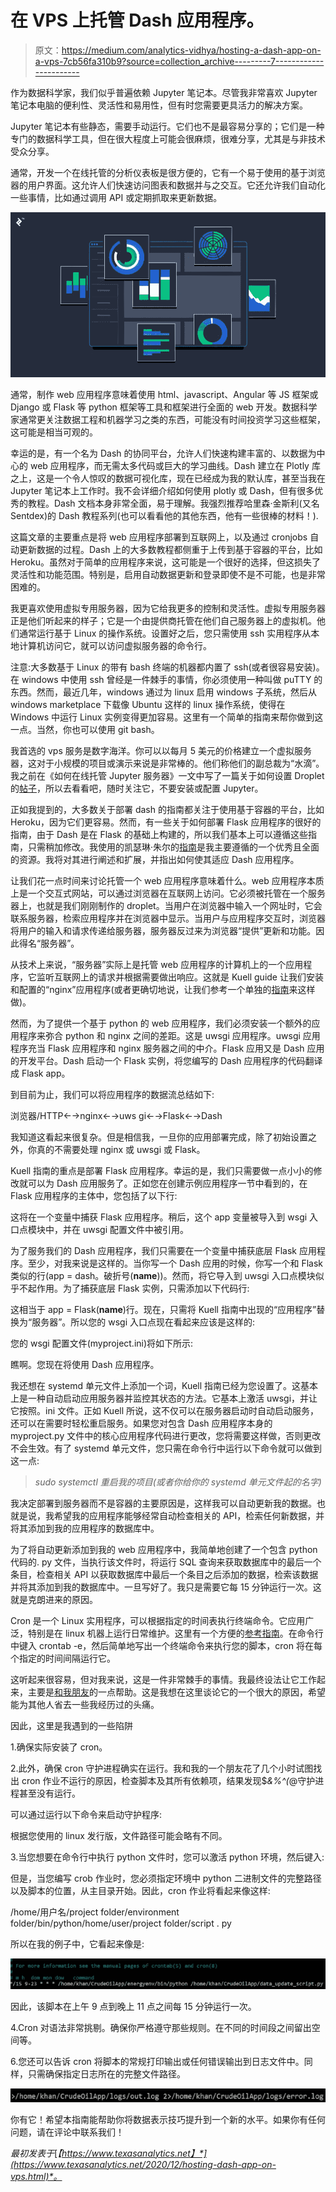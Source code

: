 # 在 VPS 上托管 Dash 应用程序。

> 原文：<https://medium.com/analytics-vidhya/hosting-a-dash-app-on-a-vps-7cb56fa310b9?source=collection_archive---------7----------------------->

作为数据科学家，我们似乎普遍依赖 Jupyter 笔记本。尽管我非常喜欢 Jupyter 笔记本电脑的便利性、灵活性和易用性，但有时您需要更具活力的解决方案。

Jupyter 笔记本有些静态，需要手动运行。它们也不是最容易分享的；它们是一种专门的数据科学工具，但在很大程度上可能会很麻烦，很难分享，尤其是与非技术受众分享。

通常，开发一个在线托管的分析仪表板是很方便的，它有一个易于使用的基于浏览器的用户界面。这允许人们快速访问图表和数据并与之交互。它还允许我们自动化一些事情，比如通过调用 API 或定期抓取来更新数据。

![](img/96bf55363ab4eba703cfac7f6acf8bb3.png)

通常，制作 web 应用程序意味着使用 html、javascript、Angular 等 JS 框架或 Django 或 Flask 等 python 框架等工具和框架进行全面的 web 开发。数据科学家通常更关注数据工程和机器学习之类的东西，可能没有时间投资学习这些框架，这可能是相当可观的。

幸运的是，有一个名为 Dash 的协同平台，允许人们快速构建丰富的、以数据为中心的 web 应用程序，而无需太多代码或巨大的学习曲线。Dash 建立在 Plotly 库之上，这是一个令人惊叹的数据可视化库，现在已经成为我的默认库，甚至当我在 Jupyter 笔记本上工作时。我不会详细介绍如何使用 plotly 或 Dash，但有很多优秀的教程。Dash 文档本身非常全面，易于理解。我强烈推荐哈里森·金斯利(又名 Sentdex)的 Dash 教程系列(也可以看看他的其他东西，他有一些很棒的材料！).

这篇文章的主要重点是将 web 应用程序部署到互联网上，以及通过 cronjobs 自动更新数据的过程。Dash 上的大多数教程都侧重于上传到基于容器的平台，比如 Heroku。虽然对于简单的应用程序来说，这可能是一个很好的选择，但这损失了灵活性和功能范围。特别是，启用自动数据更新和登录即使不是不可能，也是非常困难的。

我更喜欢使用虚拟专用服务器，因为它给我更多的控制和灵活性。虚拟专用服务器正是他们听起来的样子；它是一个由提供商托管在他们自己服务器上的虚拟机。他们通常运行基于 Linux 的操作系统。设置好之后，您只需使用 ssh 实用程序从本地计算机访问它，就可以访问虚拟服务器的命令行。

注意:大多数基于 Linux 的带有 bash 终端的机器都内置了 ssh(或者很容易安装)。在 windows 中使用 ssh 曾经是一件棘手的事情，你必须使用一种叫做 puTTY 的东西。然而，最近几年，windows 通过为 linux 启用 windows 子系统，然后从 windows marketplace 下载像 Ubuntu 这样的 linux 操作系统，使得在 Windows 中运行 Linux 实例变得更加容易。这里有一个简单的指南来帮你做到这一点。当然，你也可以使用 git bash。

我首选的 vps 服务是数字海洋。你可以以每月 5 美元的价格建立一个虚拟服务器，这对于小规模的项目或演示来说是非常棒的。他们称他们的副总裁为“水滴”。我之前在《如何在线托管 Jupyter 服务器》一文中写了一篇关于如何设置 Droplet 的[帖子](https://www.texasanalytics.net/2019/12/jupyter-on-your-phone-or-anywhere-really.html)，所以去看看吧，随时关注它，不要安装或配置 Jupyter。

正如我提到的，大多数关于部署 dash 的指南都关注于使用基于容器的平台，比如 Heroku，因为它们更容易。然而，有一些关于如何部署 Flask 应用程序的很好的指南，由于 Dash 是在 Flask 的基础上构建的，所以我们基本上可以遵循这些指南，只需稍加修改。我使用的凯瑟琳·朱尔的[指南](https://www.digitalocean.com/community/tutorials/how-to-serve-flask-applications-with-uswgi-and-nginx-on-ubuntu-18-04#step-5-%E2%80%94-creating-a-systemd-unit-file)是我主要遵循的一个优秀且全面的资源。我将对其进行阐述和扩展，并指出如何使其适应 Dash 应用程序。

让我们花一点时间来讨论托管一个 web 应用程序意味着什么。web 应用程序本质上是一个交互式网站，可以通过浏览器在互联网上访问。它必须被托管在一个服务器上，也就是我们刚刚制作的 droplet。当用户在浏览器中输入一个网址时，它会联系服务器，检索应用程序并在浏览器中显示。当用户与应用程序交互时，浏览器将用户的输入和请求传递给服务器，服务器反过来为浏览器“提供”更新和功能。因此得名“服务器”。

从技术上来说，“服务器”实际上是托管 web 应用程序的计算机上的一个应用程序，它监听互联网上的请求并根据需要做出响应。这就是 Kuell guide 让我们安装和配置的“nginx”应用程序(或者更确切地说，让我们参考一个单独的[指南](https://www.digitalocean.com/community/tutorials/how-to-install-nginx-on-ubuntu-18-04)来这样做)。

然而，为了提供一个基于 python 的 web 应用程序，我们必须安装一个额外的应用程序来弥合 python 和 nginx 之间的差距。这是 uwsgi 应用程序。uwsgi 应用程序充当 Flask 应用程序和 nginx 服务器之间的中介。Flask 应用又是 Dash 应用的开发平台。Dash 启动一个 Flask 实例，将您编写的 Dash 应用程序的代码翻译成 Flask app。

到目前为止，我们可以将应用程序的数据流总结如下:

浏览器/HTTP←→nginx←→uws gi←→Flask←→Dash

我知道这看起来很复杂。但是相信我，一旦你的应用部署完成，除了初始设置之外，你真的不需要处理 nginx 或 uwsgi 或 Flask。

Kuell 指南的重点是部署 Flask 应用程序。幸运的是，我们只需要做一点小小的修改就可以为 Dash 应用服务了。正如您在创建示例应用程序一节中看到的，在 Flask 应用程序的主体中，您包括了以下行:

这将在一个变量中捕获 Flask 应用程序。稍后，这个 app 变量被导入到 wsgi 入口点模块中，并在 uwsgi 配置文件中被引用。

为了服务我们的 Dash 应用程序，我们只需要在一个变量中捕获底层 Flask 应用程序。至少，对我来说是这样的。当你写一个 Dash 应用的时候，你写一个和 Flask 类似的行(app = dash。破折号(__name__))。然而，将它导入到 uwsgi 入口点模块似乎不起作用。为了捕获底层 Flask 实例，只需添加以下代码行:

这相当于 app = Flask(__name__)行。现在，只需将 Kuell 指南中出现的“应用程序”替换为“服务器”。所以您的 wsgi 入口点现在看起来应该是这样的:

您的 wsgi 配置文件(myproject.ini)将如下所示:

瞧啊。您现在将使用 Dash 应用程序。

我还想在 systemd 单元文件上添加一个词，Kuell 指南已经为您设置了。这基本上是一种自动启动应用服务器并监控其状态的方法。它基本上激活 uwsgi，并让它按照。ini 文件。正如 Kuell 所说，这不仅可以在服务器启动时自动启动服务，还可以在需要时轻松重启服务。如果您对包含 Dash 应用程序本身的 myproject.py 文件中的核心应用程序代码进行更改，您将需要这样做，否则更改不会生效。有了 systemd 单元文件，您只需在命令行中运行以下命令就可以做到这一点:

> *sudo systemctl 重启我的项目(或者你给你的 systemd 单元文件起的名字)*

我决定部署到服务器而不是容器的主要原因是，这样我可以自动更新我的数据。也就是说，我希望我的应用程序能够经常自动检查相关的 API，检索任何新数据，并将其添加到我的应用程序的数据库中。

为了将自动更新添加到我的 web 应用程序中，我简单地创建了一个包含 python 代码的. py 文件，当执行该文件时，将运行 SQL 查询来获取数据库中的最后一个条目，检查相关 API 以获取数据库中最后一个条目之后添加的数据，检索该数据并将其添加到我的数据库中。一旦写好了。我只是需要它每 15 分钟运行一次。这就是克朗进来的原因。

Cron 是一个 Linux 实用程序，可以根据指定的时间表执行终端命令。它应用广泛，特别是在 linux 机器上运行日常维护。这里有一个方便的[参考指南](https://ostechnix.com/a-beginners-guide-to-cron-jobs/)。在命令行中键入 crontab -e，然后简单地写出一个终端命令来执行您的脚本，cron 将在每个指定的时间间隔运行它。

这听起来很容易，但对我来说，这是一件非常棘手的事情。我最终设法让它工作起来，主要是[和我朋友](https://www.youtube.com/watch?v=tfLyK2DVVUU)的一点帮助。这是我想在这里谈论它的一个很大的原因，希望能为其他人省去一些我经历过的头痛。

因此，这里是我遇到的一些陷阱

1.确保实际安装了 cron。

2.此外，确保 cron 守护进程确实在运行。我和我的一个朋友花了几个小时试图找出 cron 作业不运行的原因，检查脚本及其所有依赖项，结果发现$*&%^(*@守护进程甚至没有运行。

可以通过运行以下命令来启动守护程序:

根据您使用的 linux 发行版，文件路径可能会略有不同。

3.当您想要在命令行中执行 python 文件时，您可以激活 python 环境，然后键入:

但是，当您编写 crob 作业时，您必须指定环境中 python 二进制文件的完整路径以及脚本的位置，从主目录开始。因此，cron 作业将看起来像这样:

/home/用户名/project folder/environment folder/bin/python/home/user/project folder/script . py

所以在我的例子中，它看起来像是:

![](img/6cc89ad137d1e02407faded1f9849375.png)

因此，该脚本在上午 9 点到晚上 11 点之间每 15 分钟运行一次。

4.Cron 对语法非常挑剔。确保你严格遵守那些规则。在不同的时间段之间留出空间等。

6.您还可以告诉 cron 将脚本的常规打印输出或任何错误输出到日志文件中。同样，只需确保指定日志所在的完整文件路径。

![](img/2aed9eee96e358171c25cc2e00954659.png)

你有它！希望本指南能帮助你将数据表示技巧提升到一个新的水平。如果你有任何问题，请在评论中联系我们！

*最初发表于*[*【https://www.texasanalytics.net】*](https://www.texasanalytics.net/2020/12/hosting-dash-app-on-vps.html)*。*